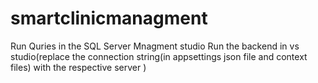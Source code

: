 # smartclinicmanagment
Run Quries in the SQL Server Mnagment studio
Run the backend in vs studio(replace the connection string(in appsettings json file  and context files)  with the respective server )
